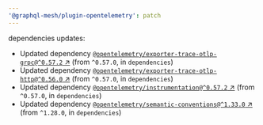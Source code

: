 ```yaml
---
'@graphql-mesh/plugin-opentelemetry': patch
---
```


dependencies updates: 

- Updated dependency [`@opentelemetry/exporter-trace-otlp-grpc@^0.57.2` ↗︎](https://www.npmjs.com/package/@opentelemetry/exporter-trace-otlp-grpc/v/0.57.2) (from `^0.57.0`, in `dependencies`)
- Updated dependency [`@opentelemetry/exporter-trace-otlp-http@^0.56.0` ↗︎](https://www.npmjs.com/package/@opentelemetry/exporter-trace-otlp-http/v/0.56.0) (from `^0.57.0`, in `dependencies`)
- Updated dependency [`@opentelemetry/instrumentation@^0.57.2` ↗︎](https://www.npmjs.com/package/@opentelemetry/instrumentation/v/0.57.2) (from `^0.57.0`, in `dependencies`)
- Updated dependency [`@opentelemetry/semantic-conventions@^1.33.0` ↗︎](https://www.npmjs.com/package/@opentelemetry/semantic-conventions/v/1.33.0) (from `^1.28.0`, in `dependencies`)
